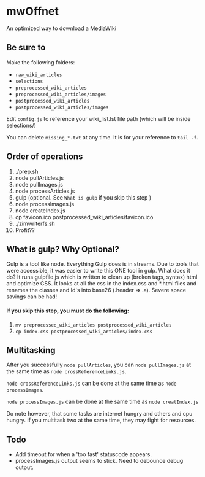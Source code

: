 # mwOffnet
An optimized way to download a MediaWiki

## Be sure to
Make the following folders:
  * `raw_wiki_articles`
  * `selections`
  * `preprocessed_wiki_articles`
  * `preprocessed_wiki_articles/images`
  * `postprocessed_wiki_articles`
  * `postprocessed_wiki_articles/images`

Edit `config.js` to reference your wiki_list.lst file path (which will be inside selections/)

You can delete `missing_*.txt` at any time. It is for your reference to `tail -f`.

## Order of operations
  1. ./prep.sh
  2. node pullArticles.js
  3. node pullImages.js
  4. node processArticles.js
  5. gulp (optional. See `What is gulp` if you skip this step )
  6. node processImages.js
  7. node createIndex.js
  8. cp favicon.ico postprocessed_wiki_articles/favicon.ico
  9. ./zimwriterfs.sh
  10. Profit??

## What is gulp? Why Optional?
Gulp is a tool like node. Everything Gulp does is in streams. Due to tools that were accessible, it was easier to write this ONE tool in gulp. What does it do? It runs gulpfile.js which is written to clean up (broken tags, syntax) html and optimize CSS. It looks at all the css in the index.css and *.html files and renames the classes and Id's into base26 (.header => .a). Severe space savings can be had!

#### If you skip this step, you must do the following:
  1. `mv preprocessed_wiki_articles postprocessed_wiki_articles`
  2. `cp index.css postprocessed_wiki_articles/index.css`

## Multitasking
After you successfully `node pullArticles`, you can `node pullImages.js` at the same time as `node crossReferenceLinks.js`. 

`node crossReferenceLinks.js` can be done at the same time as `node processImages`.

`node processImages.js` can be done at the same time as `node creatIndex.js`

Do note however, that some tasks are internet hungry and others and cpu hungry. If you multitask two at the same time, they may fight for resources.

## Todo
  * Add timeout for when a 'too fast' statuscode appears.
  * processImages.js output seems to stick. Need to debounce debug output.
